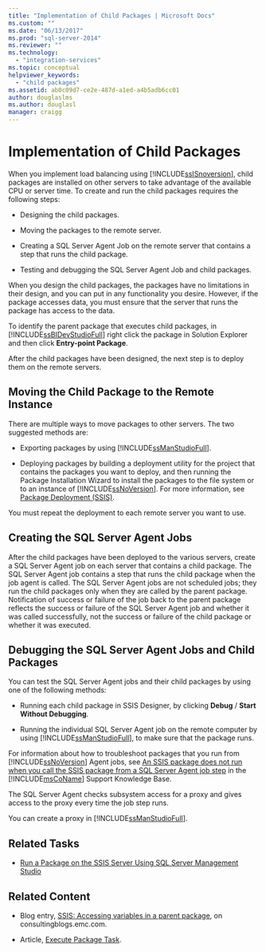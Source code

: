 ```yaml
---
title: "Implementation of Child Packages | Microsoft Docs"
ms.custom: ""
ms.date: "06/13/2017"
ms.prod: "sql-server-2014"
ms.reviewer: ""
ms.technology: 
  - "integration-services"
ms.topic: conceptual
helpviewer_keywords: 
  - "child packages"
ms.assetid: ab0c09d7-ce2e-487d-a1ed-a4b5adb6cc01
author: douglaslms
ms.author: douglasl
manager: craigg
---
```

# Implementation of Child Packages
  When you implement load balancing using [!INCLUDE[ssISnoversion](../includes/ssisnoversion-md.md)], child packages are installed on other servers to take advantage of the available CPU or server time. To create and run the child packages requires the following steps:  
  
-   Designing the child packages.  
  
-   Moving the packages to the remote server.  
  
-   Creating a SQL Server Agent Job on the remote server that contains a step that runs the child package.  
  
-   Testing and debugging the SQL Server Agent Job and child packages.  
  
 When you design the child packages, the packages have no limitations in their design, and you can put in any functionality you desire. However, if the package accesses data, you must ensure that the server that runs the package has access to the data.  
  
 To identify the parent package that executes child packages, in [!INCLUDE[ssBIDevStudioFull](../includes/ssbidevstudiofull-md.md)] right click the package in Solution Explorer and then click **Entry-point Package**.  
  
 After the child packages have been designed, the next step is to deploy them on the remote servers.  
  
## Moving the Child Package to the Remote Instance  
 There are multiple ways to move packages to other servers. The two suggested methods are:  
  
-   Exporting packages by using [!INCLUDE[ssManStudioFull](../includes/ssmanstudiofull-md.md)].  
  
-   Deploying packages by building a deployment utility for the project that contains the packages you want to deploy, and then running the Package Installation Wizard to install the packages to the file system or to an instance of [!INCLUDE[ssNoVersion](../includes/ssnoversion-md.md)]. For more information, see [Package Deployment &#40;SSIS&#41;](packages/legacy-package-deployment-ssis.md).  
  
 You must repeat the deployment to each remote server you want to use.  
  
## Creating the SQL Server Agent Jobs  
 After the child packages have been deployed to the various servers, create a SQL Server Agent job on each server that contains a child package. The SQL Server Agent job contains a step that runs the child package when the job agent is called. The SQL Server Agent jobs are not scheduled jobs; they run the child packages only when they are called by the parent package. Notification of success or failure of the job back to the parent package reflects the success or failure of the SQL Server Agent job and whether it was called successfully, not the success or failure of the child package or whether it was executed.  
  
## Debugging the SQL Server Agent Jobs and Child Packages  
 You can test the SQL Server Agent jobs and their child packages by using one of the following methods:  
  
-   Running each child package in SSIS Designer, by clicking **Debug** / **Start Without Debugging**.  
  
-   Running the individual SQL Server Agent job on the remote computer by using [!INCLUDE[ssManStudioFull](../includes/ssmanstudiofull-md.md)], to make sure that the package runs.  
  
 For information about how to troubleshoot packages that you run from [!INCLUDE[ssNoVersion](../includes/ssnoversion-md.md)] Agent jobs, see [An SSIS package does not run when you call the SSIS package from a SQL Server Agent job step](https://support.microsoft.com/kb/918760) in the [!INCLUDE[msCoName](../includes/msconame-md.md)] Support Knowledge Base.  
  
 The SQL Server Agent checks subsystem access for a proxy and gives access to the proxy every time the job step runs.  
  
 You can create a proxy in [!INCLUDE[ssManStudioFull](../includes/ssmanstudiofull-md.md)].  
  
## Related Tasks  
  
-   [Run a Package on the SSIS Server Using SQL Server Management Studio](run-a-package-on-the-ssis-server-using-sql-server-management-studio.md)  
  
## Related Content  
  
-   Blog entry, [SSIS: Accessing variables in a parent package](https://go.microsoft.com/fwlink/?LinkId=257729), on consultingblogs.emc.com.  
  
-   Article, [Execute Package Task](https://docs.microsoft.com/en-us/sql/integration-services/control-flow/execute-package-task?view=sql-server-2014).  
  
  
